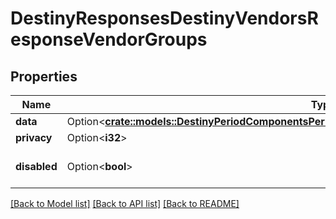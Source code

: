 # DestinyResponsesDestinyVendorsResponseVendorGroups

## Properties

Name | Type | Description | Notes
------------ | ------------- | ------------- | -------------
**data** | Option<[**crate::models::DestinyPeriodComponentsPeriodVendorsPeriodDestinyVendorGroupComponent**](Destiny.Components.Vendors.DestinyVendorGroupComponent.md)> |  | [optional]
**privacy** | Option<**i32**> |  | [optional]
**disabled** | Option<**bool**> | If true, this component is disabled. | [optional]

[[Back to Model list]](../README.md#documentation-for-models) [[Back to API list]](../README.md#documentation-for-api-endpoints) [[Back to README]](../README.md)


